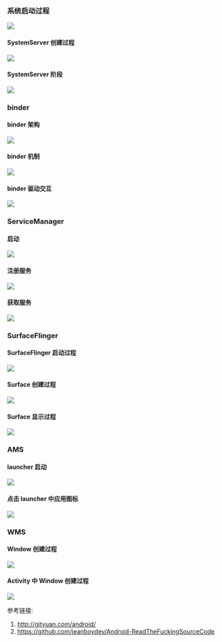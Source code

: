 ### 系统启动过程

![](https://raw.githubusercontent.com/mikaelzero/ImageSource/main/uPic/kHqK0i.jpg)

#### SystemServer 创建过程

![](https://raw.githubusercontent.com/mikaelzero/ImageSource/main/uPic/YCnvY7.jpg)

#### SystemServer 阶段

![](https://raw.githubusercontent.com/mikaelzero/ImageSource/main/uPic/yI4EWv.jpg)

### binder

#### binder 架构

![](https://raw.githubusercontent.com/mikaelzero/ImageSource/main/uPic/XcnDN3.jpg)

#### binder 机制

![](https://raw.githubusercontent.com/mikaelzero/ImageSource/main/uPic/JUVy9c.jpg)

#### binder 驱动交互

![](https://raw.githubusercontent.com/mikaelzero/ImageSource/main/uPic/Y6VmUg.jpg)

### ServiceManager

#### 启动

![](https://raw.githubusercontent.com/mikaelzero/ImageSource/main/uPic/9ppqXN.jpg)

#### 注册服务

![](https://raw.githubusercontent.com/mikaelzero/ImageSource/main/uPic/0mBT08.jpg)

#### 获取服务

![](https://raw.githubusercontent.com/mikaelzero/ImageSource/main/uPic/qxa2AQ.jpg)

### SurfaceFlinger

#### SurfaceFlinger 启动过程

![](https://raw.githubusercontent.com/mikaelzero/ImageSource/main/uPic/7UFYxo.jpg)

#### Surface 创建过程

![](https://raw.githubusercontent.com/mikaelzero/ImageSource/main/uPic/a5RChg.jpg)

#### Surface 显示过程

![](https://raw.githubusercontent.com/mikaelzero/ImageSource/main/uPic/VhwPC0.jpg)

### AMS

#### launcher 启动

![](https://raw.githubusercontent.com/mikaelzero/ImageSource/main/uPic/B1kYst.jpg)

#### 点击 launcher 中应用图标

![](https://raw.githubusercontent.com/mikaelzero/ImageSource/main/uPic/ZmFJyY.jpg)

### WMS

#### Window 创建过程

![](https://raw.githubusercontent.com/mikaelzero/ImageSource/main/uPic/gqe1co.jpg)

#### Activity 中 Window 创建过程

![](https://raw.githubusercontent.com/mikaelzero/ImageSource/main/uPic/rWFH4c.jpg)

参考链接:

1. http://gityuan.com/android/
2. https://github.com/jeanboydev/Android-ReadTheFuckingSourceCode
